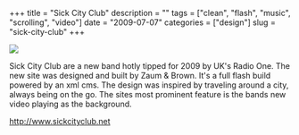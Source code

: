 +++
title = "Sick City Club"
description = ""
tags = ["clean", "flash", "music", "scrolling", "video"]
date = "2009-07-07"
categories = ["design"]
slug = "sick-city-club"
+++


 

  <div id="screens-thumbs" class="clearfix">
    <div class="txt-center" id="design-submission"><a href="http://www.sickcityclub.net/"><img id='bluga-thumbnail-1800' class='bluga-thumbnail large' src='//konigi.com/media/bluga/
wt4a536f534b3c2.jpg'/></a></div>  
  </div>   
<p>Sick City Club are a new band hotly tipped for 2009 by UK's Radio One. The new site was designed and built by Zaum &amp; Brown. It's a full flash build powered by an xml cms. The design was inspired by traveling around a city, always being on the go. The sites most prominent feature is the bands new video playing as the background.</p>
<p><a href="http://www.sickcityclub.net/">http://www.sickcityclub.net</a></p>




